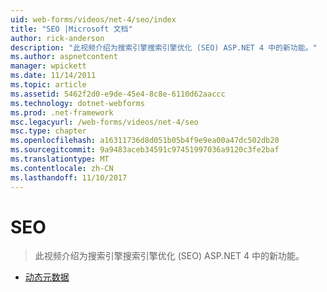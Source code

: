 ```yaml
---
uid: web-forms/videos/net-4/seo/index
title: "SEO |Microsoft 文档"
author: rick-anderson
description: "此视频介绍为搜索引擎搜索引擎优化 (SEO) ASP.NET 4 中的新功能。"
ms.author: aspnetcontent
manager: wpickett
ms.date: 11/14/2011
ms.topic: article
ms.assetid: 5462f2d0-e9de-45e4-8c8e-6110d62aaccc
ms.technology: dotnet-webforms
ms.prod: .net-framework
msc.legacyurl: /web-forms/videos/net-4/seo
msc.type: chapter
ms.openlocfilehash: a16311736d8d051b05b4f9e9ea00a47dc502db20
ms.sourcegitcommit: 9a9483aceb34591c97451997036a9120c3fe2baf
ms.translationtype: MT
ms.contentlocale: zh-CN
ms.lasthandoff: 11/10/2017
---
```

<a name="seo"></a>SEO
====================
> 此视频介绍为搜索引擎搜索引擎优化 (SEO) ASP.NET 4 中的新功能。


- [动态元数据](aspnet-4-quick-hit-dynamic-metadata.md)
